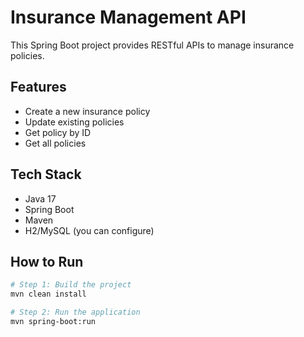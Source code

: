 # Insurance Management API

This Spring Boot project provides RESTful APIs to manage insurance policies.

## Features

- Create a new insurance policy
- Update existing policies
- Get policy by ID
- Get all policies

## Tech Stack

- Java 17
- Spring Boot
- Maven
- H2/MySQL (you can configure)

## How to Run

```bash
# Step 1: Build the project
mvn clean install

# Step 2: Run the application
mvn spring-boot:run
